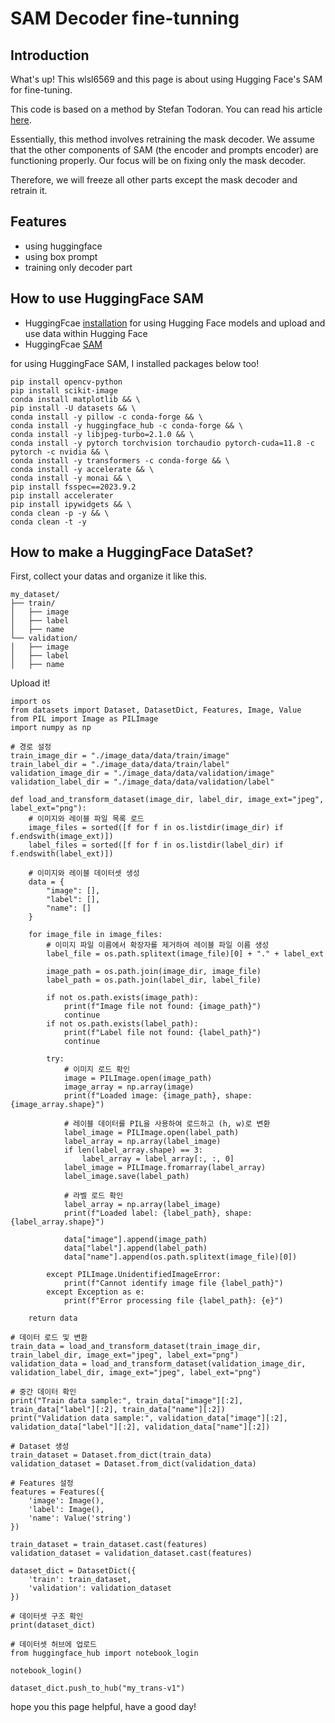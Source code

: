 <!DOCTYPE html>
<html lang="en">
<head>
    <meta charset="UTF-8">
    <meta name="viewport" content="width=device-width, initial-scale=1.0">
</head>
<body>

<h1>SAM Decoder fine-tunning</h1>
<h2>Introduction</h2>
<p>What's up! This wlsl6569 and this page is about using Hugging Face's SAM for fine-tuning.</p>
<p>This code is based on a method by Stefan Todoran. You can read his article <a href="https://towardsdatascience.com/learn-transformer-fine-tuning-and-segment-anything-481c6c4ac802" target="_blank">here</a>.</p>
<p>Essentially, this method involves retraining the mask decoder. We assume that the other components of SAM (the encoder and prompts encoder) are functioning properly. Our focus will be on fixing only the mask decoder.</p>
<p>Therefore, we will freeze all other parts except the mask decoder and retrain it.</p>


<h2>Features</h2>
<ul>
    <li>using huggingface</li>
    <li>using box prompt </li>
    <li>training only decoder part</li>
</ul>

<h2>How to use HuggingFace SAM</h2>
<ul>
  <li>HuggingFcae <a href="https://huggingface.co/docs/huggingface_hub/main/installation" target="_blank">installation</a> for using Hugging Face models and upload and use data within Hugging Face</li> 
  <li>HuggingFcae <a href="https://huggingface.co/docs/huggingface_hub/main/installation" target="_blank">SAM</a></li> 
</ul>
<p>for using HuggingFace SAM, I installed packages below too!</p>

```
pip install opencv-python 
pip install scikit-image
conda install matplotlib && \
pip install -U datasets && \
conda install -y pillow -c conda-forge && \
conda install -y huggingface_hub -c conda-forge && \
conda install -y libjpeg-turbo=2.1.0 && \
conda install -y pytorch torchvision torchaudio pytorch-cuda=11.8 -c pytorch -c nvidia && \
conda install -y transformers -c conda-forge && \
conda install -y accelerate && \
conda install -y monai && \
pip install fsspec==2023.9.2 
pip install accelerater
pip install ipywidgets && \
conda clean -p -y && \
conda clean -t -y
```

<h2>How to make a HuggingFace DataSet?</h2>
<p>First, collect your datas and organize it like this.</p>

```
my_dataset/
├── train/
│   ├── image
│   ├── label
│   ├── name
└── validation/
│   ├── image
│   ├── label
│   ├── name
```

<p>Upload it!</p>


```
import os
from datasets import Dataset, DatasetDict, Features, Image, Value
from PIL import Image as PILImage
import numpy as np

# 경로 설정
train_image_dir = "./image_data/data/train/image"
train_label_dir = "./image_data/data/train/label"
validation_image_dir = "./image_data/data/validation/image"
validation_label_dir = "./image_data/data/validation/label"

def load_and_transform_dataset(image_dir, label_dir, image_ext="jpeg", label_ext="png"):
    # 이미지와 레이블 파일 목록 로드
    image_files = sorted([f for f in os.listdir(image_dir) if f.endswith(image_ext)])
    label_files = sorted([f for f in os.listdir(label_dir) if f.endswith(label_ext)])
    
    # 이미지와 레이블 데이터셋 생성
    data = {
        "image": [],
        "label": [],
        "name": []
    }
    
    for image_file in image_files:
        # 이미지 파일 이름에서 확장자를 제거하여 레이블 파일 이름 생성
        label_file = os.path.splitext(image_file)[0] + "." + label_ext
        
        image_path = os.path.join(image_dir, image_file)
        label_path = os.path.join(label_dir, label_file)
        
        if not os.path.exists(image_path):
            print(f"Image file not found: {image_path}")
            continue
        if not os.path.exists(label_path):
            print(f"Label file not found: {label_path}")
            continue
        
        try:
            # 이미지 로드 확인
            image = PILImage.open(image_path)
            image_array = np.array(image)
            print(f"Loaded image: {image_path}, shape: {image_array.shape}")
            
            # 레이블 데이터를 PIL을 사용하여 로드하고 (h, w)로 변환
            label_image = PILImage.open(label_path)
            label_array = np.array(label_image)
            if len(label_array.shape) == 3:
                label_array = label_array[:, :, 0]
            label_image = PILImage.fromarray(label_array)
            label_image.save(label_path)
            
            # 라벨 로드 확인
            label_array = np.array(label_image)
            print(f"Loaded label: {label_path}, shape: {label_array.shape}")
            
            data["image"].append(image_path)
            data["label"].append(label_path)
            data["name"].append(os.path.splitext(image_file)[0])
        
        except PILImage.UnidentifiedImageError:
            print(f"Cannot identify image file {label_path}")
        except Exception as e:
            print(f"Error processing file {label_path}: {e}")
        
    return data

# 데이터 로드 및 변환
train_data = load_and_transform_dataset(train_image_dir, train_label_dir, image_ext="jpeg", label_ext="png")
validation_data = load_and_transform_dataset(validation_image_dir, validation_label_dir, image_ext="jpeg", label_ext="png")

# 중간 데이터 확인
print("Train data sample:", train_data["image"][:2], train_data["label"][:2], train_data["name"][:2])
print("Validation data sample:", validation_data["image"][:2], validation_data["label"][:2], validation_data["name"][:2])

# Dataset 생성
train_dataset = Dataset.from_dict(train_data)
validation_dataset = Dataset.from_dict(validation_data)

# Features 설정
features = Features({
    'image': Image(),
    'label': Image(),
    'name': Value('string')
})

train_dataset = train_dataset.cast(features)
validation_dataset = validation_dataset.cast(features)

dataset_dict = DatasetDict({
    'train': train_dataset,
    'validation': validation_dataset
})

# 데이터셋 구조 확인
print(dataset_dict)

# 데이터셋 허브에 업로드
from huggingface_hub import notebook_login

notebook_login()

dataset_dict.push_to_hub("my_trans-v1")

```

<p>hope you this page helpful, have a good day!</p>
    
</body>
</html>
